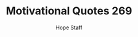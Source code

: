 ---
image: /assets/img/mq/mq_269_rast.png
title: Motivational Quotes 269
categories:
  - Motivational Quotes
author: Hope Staff
notes: Motivational Quotes 269
embed: >-
  EMBED_GOES_HERE
transcript: >-
  SOME LINES OF TEXT START HERE
---